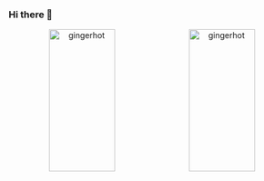 ### Hi there 👋


<p align="center">
  <img width="48%" height="250" src="https://github-readme-stats.vercel.app/api?username=gingerhot&show_icons=true&locale=en&theme=radical" alt="gingerhot" />
  <img width="48%" height="250" src="https://github-readme-stats.vercel.app/api/top-langs?username=gingerhot&show_icons=true&locale=en&layout=compact&theme=radical" alt="gingerhot" />
</p>

